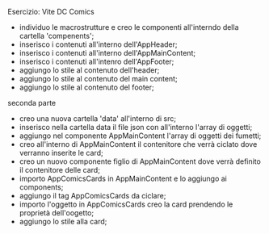 Esercizio: Vite DC Comics

- individuo le macrostrutture e creo le componenti all'interndo della cartella 'compenents';
- inserisco i contenuti all'interno dell'AppHeader;
- inserisco i contenuti all'interno dell'AppMainContent;
- inserisco i contenuti all'intenro dell'AppFooter;
- aggiungo lo stile al contenuto dell'header;
- aggiungo lo stile al contenuto del main content;
- aggiungo lo stile al contenuto del footer;

seconda parte

- creo una nuova cartella 'data' all'interno di src;
- inserisco nella cartella data il file json con all'interno l'array di oggetti;
- aggiungo nel componente AppMainContent l'array di oggetti dei fumetti;
- creo all'interno di AppMainContent il contenitore che verrà ciclato dove verranno inserite le card;
- creo un nuovo componente figlio di AppMainContent dove verrà definito il contenitore delle card;
- importo AppComicsCards in AppMainContent e lo aggiungo ai components;
- aggiungo il tag AppComicsCards da ciclare;
- importo l'oggetto in AppComicsCards creo la card prendendo le proprietà dell'oogetto;
- aggiungo lo stile alla card;
